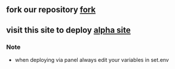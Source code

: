 ## fork our repository [fork](https://github.com/Keithkeizzah/ALPHA-MD/fork)
## visit this site to deploy [alpha site](https://keithsite.vercel.app/alphamd)

### Note
- when deploying via panel always edit your variables in set.env 
